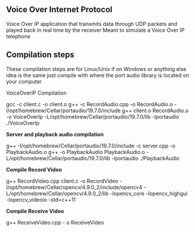 ## Voice Over Internet Protocol

Voice Over IP application that transmits data through UDP packets and played back in real time by the receiver
Meant to simulate a Voice Over IP telephone

## Compilation steps

These compilation steps are for Linux/Unix if on Windows or anything else idea is the same just compile with where the port audio library is located on your computer

VoiceOverIP Compilation

gcc -c client.c -o client.o
g++ -c RecordAudio.cpp -o RecordAudio.o -I/opt/homebrew/Cellar/portaudio/19.7.0/include
g++ client.o RecordAudio.o -o VoiceOverIp -L/opt/homebrew/Cellar/portaudio/19.7.0/lib -lportaudio
./VoiceOverIp

**Server and playback audio compilation**

g++ -I/opt/homebrew/Cellar/portaudio/19.7.0/include -c server.cpp -o PlaybackAudio.o
g++ -o PlaybackAudio PlaybackAudio.o -L/opt/homebrew/Cellar/portaudio/19.7.0/lib -lportaudio
./PlaybackAudio


**Compile Record Video**

g++ RecordVideo.cpp client.c -o RecordVideo -I/opt/homebrew/Cellar/opencv/4.9.0_2/include/opencv4 -L/opt/homebrew/Cellar/opencv/4.9.0_2/lib -lopencv_core -lopencv_highgui -lopencv_videoio -std=c++11

**Compile Receive Video**

g++ ReceiveVideo.cpp - o ReceiveVideo
